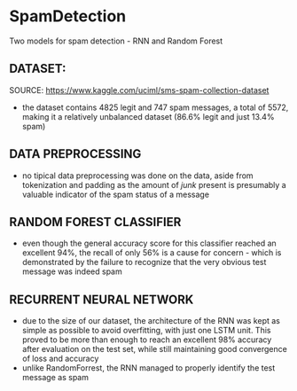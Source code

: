 # SpamDetection
Two models for spam detection - RNN and Random Forest

## DATASET: 
SOURCE: https://www.kaggle.com/uciml/sms-spam-collection-dataset
- the dataset contains 4825 legit and 747 spam messages, a total of 5572, making it a relatively unbalanced dataset (86.6% legit and just 13.4% spam)

## DATA PREPROCESSING
- no tipical data preprocessing was done on the data, aside from tokenization and padding as the amount of _junk_ present is presumably a valuable indicator of the spam status of a message

## RANDOM FOREST CLASSIFIER
- even though the general accuracy score for this classifier reached an excellent 94%, the recall of only 56% is a cause for concern - which is demonstrated by the failure to recognize that the very obvious test message was indeed spam

## RECURRENT NEURAL NETWORK
- due to the size of our dataset, the architecture of the RNN was kept as simple as possible to avoid overfitting, with just one LSTM unit. This proved to be more than enough to reach an excellent 98% accuracy after evaluation on the test set, while still maintaining good convergence of loss and accuracy
- unlike RandomForrest, the RNN managed to properly identify the test message as spam

